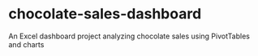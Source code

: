 # chocolate-sales-dashboard
An Excel dashboard project analyzing chocolate sales using PivotTables and charts
